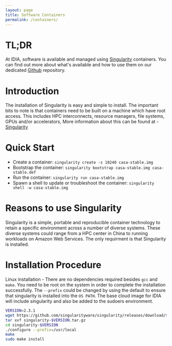 ```yaml
---
layout: page
title: Software Containers 
permalink: /containers/
---
```

# TL;DR
At IDIA, software is available and managed using [Singularity][singularity] containers. You can find
out more about what's available and how to use them on our dedicated [Github][github-containers]
repository.

# Introduction
The installation of Singularity is easy and simple to install. The important bits to note is that
containers need to be built on a machine which have root access. This includes HPC interconnects,
resource managers, file systems, GPUs and/or accelerators, More information about this can be found
at - [Singularity][singularity]


# Quick Start

* Create a container: `singularity create -s 10240 casa-stable.img`
* Bootstrap the container: `singularity bootstrap casa-stable.img casa-stable.def`
* Run the container: `singularity run casa-stable.img`
* Spawn a shell to update or troubleshoot the container: `singularity shell -w casa-stable.img`

# Reasons to use Singularity
Singularity is a simple, portable and reproducible container technology to retain a specific
environment across a number of diverse systems. These diverse systems could range from a HPC center
in China to running workloads on Amazon Web Services. The only requirment is that Singularity is
installed. 

# Installation Procedure 
Linux installation -  There are no dependencies required besides `gcc` and `make`. You need to be
root on the system in order to complete the installation successfully. The `--prefix` could be changed
by using the default to ensure that singularity is installed into the `OS PATH`. The base cloud image
for IDIA will include singularity and also be added to the sudoers environment.

```bash
VERSION=2.3.1
wget https://github.com/singularityware/singularity/releases/download/$VERSION/singularity-$VERSION.tar.gz
tar xvf singularity-$VERSION.tar.gz
cd singularity-$VERSION
./configure --prefix=/usr/local
make
sudo make install
```

[singularity]: http://singularity.lbl.gov/
[github-containers]:https://github.com/AfricanResearchCloud/idia-containers

